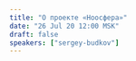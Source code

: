 ```yaml
---
title: "О проекте «Ноосфера»"
date: "26 Jul 20 12:00 MSK"
draft: false
speakers: ["sergey-budkov"]
---
```

